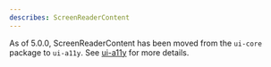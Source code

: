 ```yaml
---
describes: ScreenReaderContent
---
```


As of 5.0.0, ScreenReaderContent has been moved from the `ui-core` package to `ui-a11y`.
See [ui-a11y](#ui-a11y) for more details.
